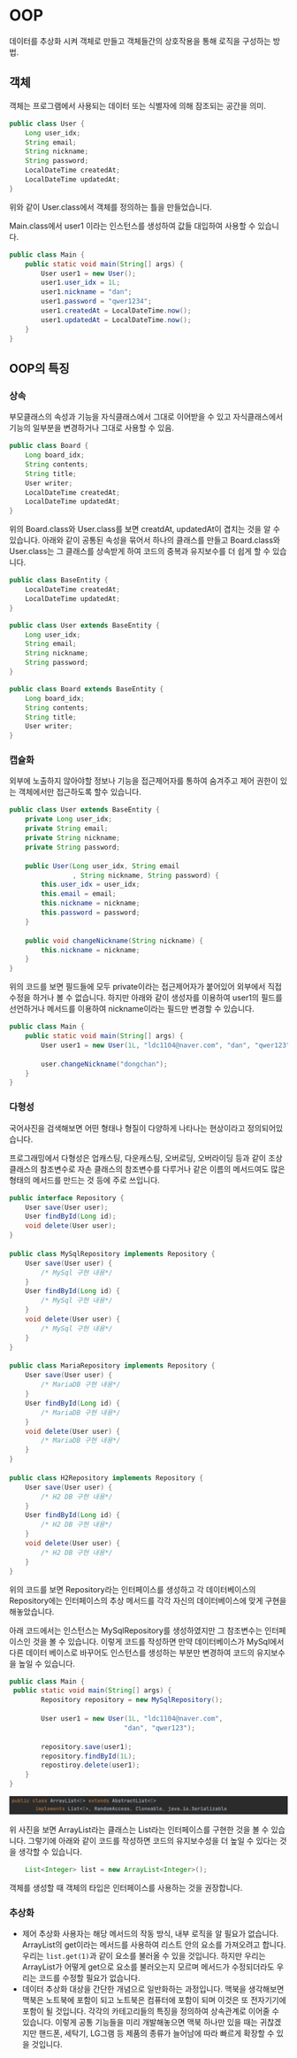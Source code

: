 # OOP
데이터를 추상화 시켜 객체로 만들고 객체들간의 상호작용을 통해 로직을 구성하는 방법.

## 객체
객체는 프로그램에서 사용되는 데이터 또는 식별자에 의해 잠조되는 공간을 의미.

```java
public class User {
	Long user_idx;
	String email;
	String nickname;
	String password;
	LocalDateTime createdAt;
	LocalDateTime updatedAt;
}
```

위와 같이 User.class에서 객체를 정의하는 틀을 만들었습니다.

Main.class에서 user1 이라는 인스턴스를 생성하여 값들 대입하여 사용할 수 있습니다.

```java
public class Main {
	public static void main(String[] args) {
		User user1 = new User();
		user1.user_idx = 1L;
		user1.nickname = "dan";
		user1.password = "qwer1234";
		user1.createdAt = LocalDateTime.now();
		user1.updatedAt = LocalDateTime.now();
	}
}
```

## OOP의 특징

### 상속

부모클래스의 속성과 기능을 자식클래스에서 그대로 이어받을 수 있고 자식클래스에서 기능의 일부분을 변경하거나 그대로 사용할 수 있음.

```java
public class Board {
	Long board_idx;
	String contents;
	String title;
	User writer;
	LocalDateTime createdAt;
	LocalDateTime updatedAt;
}
```

위의 Board.class와 User.class를 보면 creatdAt, updatedAt이 겹치는 것을 알 수 있습니다. 아래와 같이 공통된 속성을 묶어서 하나의 클래스를 만들고 Board.class와 User.class는 그 클래스를 상속받게 하여 코드의 중복과 유지보수를 더 쉽게 할 수 있습니다.

```java
public class BaseEntity {
	LocalDateTime createdAt;
	LocalDateTime updatedAt;
}
```

```java
public class User extends BaseEntity {
	Long user_idx;
	String email;
	String nickname;
	String password;
}
```

```java
public class Board extends BaseEntity {
	Long board_idx;
	String contents;
	String title;
	User writer;
}
```

### 캡슐화
외부에 노출하지 않아야할 정보나 기능을 접근제어자를 통하여 숨겨주고 제어 권한이 있는 객체에서만 접근하도록 할수 있습니다.

```java
public class User extends BaseEntity {
	private Long user_idx;
	private String email;
	private String nickname;
	private String password;

	public User(Long user_idx, String email
				, String nickname, String password) {
		this.user_idx = user_idx;
		this.email = email;
		this.nickname = nickname;
		this.password = password;
	}

	public void changeNickname(String nickname) {
		this.nickname = nickname;
	}
}
```

위의 코드를 보면 필드들에 모두 private이라는 접근제어자가 붙어있어 외부에서 직접 수정을 하거나 볼 수 없습니다. 하지만 아래와 같이 생성자를 이용하여 user1의 필드를 선언하거나 메서드를 이용하여 nickname이라는 필드만 변경할 수 있습니다.

```java
public class Main {
	public static void main(String[] args) {
		User user1 = new User(1L, "ldc1104@naver.com", "dan", "qwer123");
		
		user.changeNickname("dongchan");
	}
}
```

### 다형성
국어사진을 검색해보면 어떤 형태나 형질이 다양하게 나타나는 현상이라고 정의되어있습니다.

프로그래밍에서 다형성은 업캐스팅, 다운캐스팅, 오버로딩, 오버라이딩 등과 같이 조상 클래스의 참조변수로 자손 클래스의 참조변수를 다루거나 같은 이름의 메서드여도 많은 형태의 메서드를 만드는 것 등에 주로 쓰입니다.

```java
public interface Repository {
	User save(User user);
	User findById(Long id);
	void delete(User user);
}

public class MySqlRepository implements Repository {
	User save(User user) {
		/* MySql 구현 내용*/
	}
	User findById(Long id) {
		/* MySql 구현 내용*/
	}
	void delete(User user) {
		/* MySql 구현 내용*/
	}
}

public class MariaRepository implements Repository {
	User save(User user) {
		/* MariaDB 구현 내용*/
	}
	User findById(Long id) {
		/* MariaDB 구현 내용*/
	}
	void delete(User user) {
		/* MariaDB 구현 내용*/
	}
}

public class H2Repository implements Repository {
	User save(User user) {
		/* H2 DB 구현 내용*/
	}
	User findById(Long id) {
		/* H2 DB 구현 내용*/
	}
	void delete(User user) {
		/* H2 DB 구현 내용*/
	}
}
```

위의 코드를 보면 Repository라는 인터페이스를 생성하고 각 데이터베이스의 Repository에는 인터페이스의 추상 메서드를 각각 자신의 데이터베이스에 맞게 구현을 해놓았습니다.

아래 코드에서는 인스턴스는 MySqlRepository를 생성하였지만 그 참조변수는 인터페이스인 것을 볼 수 있습니다. 이렇게 코드를 작성하면 만약 데이터베이스가 MySql에서 다른 데이터 베이스로 바꾸어도 인스턴스를 생성하는 부분만 변경하여 코드의 유지보수을 높일 수 있습니다.

```java
public class Main {
 public static void main(String[] args) {
		Repository repository = new MySqlRepository();
		
		User user1 = new User(1L, "ldc1104@naver.com",
							 "dan", "qwer123");
		
		repository.save(user1);
		repository.findById(1L);
		repostiroy.delete(user1);
	}
}
```


![](./img/ArrayListClass.png)

위 사진을 보면 ArrayList라는 클래스는 List라는 인터페이스를 구현한 것을 볼 수 있습니다. 그렇기에 아래와 같이 코드를 작성하면 코드의 유지보수성을 더 높일 수 있다는 것을 생각할 수 있습니다.

```java
	List<Integer> list = new ArrayList<Integer>();
```

객체를 생성할 때 객체의 타입은 인터페이스를 사용하는 것을 권장합니다.


### 추상화

- 제어 추상화
    사용자는 해당 메서드의 작동 방식, 내부 로직을 알 필요가 없습니다. ArrayList의 get이라는 메서드를 사용하여 리스트 안의 요소를 가져오려고 합니다. 우리는 `list.get(1)`과 같이 요소를 불러올 수 있을 것입니다. 하지만 우리는 ArrayList가 어떻게 get으로 요소를 불러오는지 모르며 메서드가 수정되더라도 우리는 코드를 수정할 필요가 없습니다.
- 데이터 추상화
    대상을 간단한 개념으로 일반화하는 과정입니다. 맥북을 생각해보면 맥북은 노트북에 포함이 되고 노트북은 컴퓨터에 포함이 되며 이것은 또 전자기기에 포함이 될 것입니다. 각각의 카테고리들의 특징을 정의하여 상속관계로 이어줄 수 있습니다.
    이렇게 공통 기능들을 미리 개발해놓으면 맥북 하나만 있을 때는 귀찮겠지만 핸드폰, 세탁기, LG그램 등 제품의 종류가 늘어남에 따라 빠르게 확장할 수 있을 것입니다.

